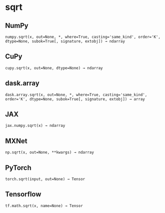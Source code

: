 # sqrt

## NumPy

```
numpy.sqrt(x, out=None, *, where=True, casting='same_kind', order='K', dtype=None, subok=True[, signature, extobj]) → ndarray
```

## CuPy

```
cupy.sqrt(x, out=None, dtype=None) → ndarray
```

## dask.array

```
dask.array.sqrt(x, out=None, *, where=True, casting='same_kind', order='K', dtype=None, subok=True[, signature, extobj]) → array
```

## JAX

```
jax.numpy.sqrt(x) → ndarray
```

## MXNet

```
np.sqrt(x, out=None, **kwargs) → ndarray
```

## PyTorch

```
torch.sqrt(input, out=None) → Tensor
```

## Tensorflow

```
tf.math.sqrt(x, name=None) → Tensor
```
